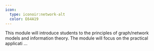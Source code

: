 ```yaml
---
icon:
  type: iconoir:network-alt
  color: E64A19
---
```


This module will introduce students to the principles of graph/network models and information theory. The module will focus on the practical applicati ... 
